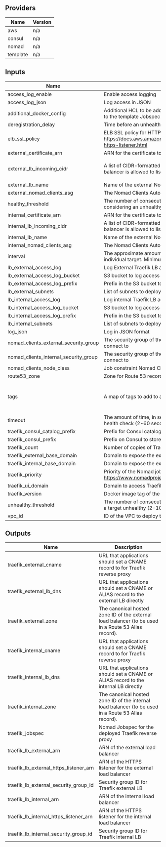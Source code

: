 ## Providers

| Name | Version |
|------|---------|
| aws | n/a |
| consul | n/a |
| nomad | n/a |
| template | n/a |

## Inputs

| Name | Description | Type | Default | Required |
|------|-------------|------|---------|:-----:|
| access\_log\_enable | Enable access logging | `bool` | `true` | no |
| access\_log\_json | Log access in JSON | `bool` | `false` | no |
| additional\_docker\_config | Additional HCL to be added to the configuration for the Docker driver. Refer to the template Jobspec for what is already defined | `string` | `""` | no |
| deregistration\_delay | Time before an unhealthy Elastic Load Balancer target becomes removed | `number` | `60` | no |
| elb\_ssl\_policy | ELB SSL policy for HTTPs listeners. See https://docs.aws.amazon.com/elasticloadbalancing/latest/application/create-https-listener.html | `string` | `"ELBSecurityPolicy-TLS-1-2-2017-01"` | no |
| external\_certificate\_arn | ARN for the certificate to use for the external LB | `any` | n/a | yes |
| external\_lb\_incoming\_cidr | A list of CIDR-formatted IP address ranges from which the external Load balancer is allowed to listen to | `list` | <pre>[<br>  "0.0.0.0/0"<br>]<br></pre> | no |
| external\_lb\_name | Name of the external Nomad load balancer | `string` | `"traefik-external"` | no |
| external\_nomad\_clients\_asg | The Nomad Clients Autoscaling group to attach the external load balancer to | `any` | n/a | yes |
| healthy\_threshold | The number of consecutive health checks successes required before considering an unhealthy target healthy (2-10). | `number` | `2` | no |
| internal\_certificate\_arn | ARN for the certificate to use for the internal LB | `any` | n/a | yes |
| internal\_lb\_incoming\_cidr | A list of CIDR-formatted IP address ranges from which the internal load balancer is allowed to listen to | `list` | `[]` | no |
| internal\_lb\_name | Name of the external Nomad load balancer | `string` | `"traefik-internal"` | no |
| internal\_nomad\_clients\_asg | The Nomad Clients Autoscaling group to attach the internal load balancer to | `any` | n/a | yes |
| interval | The approximate amount of time, in seconds, between health checks of an individual target. Minimum value 5 seconds, Maximum value 300 seconds. | `number` | `30` | no |
| lb\_external\_access\_log | Log External Traefik LB access to a S3 bucket | `bool` | `false` | no |
| lb\_external\_access\_log\_bucket | S3 bucket to log access to the External Traefik LB to | `any` | n/a | yes |
| lb\_external\_access\_log\_prefix | Prefix in the S3 bucket to log External Traefik LB access | `string` | `""` | no |
| lb\_external\_subnets | List of subnets to deploy the external LB to | `list` | n/a | yes |
| lb\_internal\_access\_log | Log internal Traefik LB access to a S3 bucket | `bool` | `false` | no |
| lb\_internal\_access\_log\_bucket | S3 bucket to log access to the internal Traefik LB to | `any` | n/a | yes |
| lb\_internal\_access\_log\_prefix | Prefix in the S3 bucket to log internal Traefik LB access | `string` | `""` | no |
| lb\_internal\_subnets | List of subnets to deploy the internal LB to | `list` | n/a | yes |
| log\_json | Log in JSON format | `bool` | `false` | no |
| nomad\_clients\_external\_security\_group | The security group of the nomad clients that the external LB will be able to connect to | `any` | n/a | yes |
| nomad\_clients\_internal\_security\_group | The security group of the nomad clients that the internal LB will be able to connect to | `any` | n/a | yes |
| nomad\_clients\_node\_class | Job constraint Nomad Client Node Class name | `any` | n/a | yes |
| route53\_zone | Zone for Route 53 records | `any` | n/a | yes |
| tags | A map of tags to add to all resources | `map` | <pre>{<br>  "Environment": "development",<br>  "Terraform": "true"<br>}<br></pre> | no |
| timeout | The amount of time, in seconds, during which no response means a failed health check (2-60 seconds). | `number` | `5` | no |
| traefik\_consul\_catalog\_prefix | Prefix for Consul catalog tags for Traefik | `string` | `"traefik"` | no |
| traefik\_consul\_prefix | Prefix on Consul to store Traefik configuration to | `string` | `"traefik"` | no |
| traefik\_count | Number of copies of Traefik to run | `number` | `3` | no |
| traefik\_external\_base\_domain | Domain to expose the external Traefik load balancer | `any` | n/a | yes |
| traefik\_internal\_base\_domain | Domain to expose the external Traefik load balancer | `any` | n/a | yes |
| traefik\_priority | Priority of the Nomad job for Traefik. See https://www.nomadproject.io/docs/job-specification/job.html#priority | `number` | `50` | no |
| traefik\_ui\_domain | Domain to access Traefik UI | `any` | n/a | yes |
| traefik\_version | Docker image tag of the version of Traefik to run | `string` | `"v1.7.12-alpine"` | no |
| unhealthy\_threshold | The number of consecutive health check failures required before considering a target unhealthy (2-10). | `number` | `2` | no |
| vpc\_id | ID of the VPC to deploy the LB to | `any` | n/a | yes |

## Outputs

| Name | Description |
|------|-------------|
| traefik\_external\_cname | URL that applications should set a CNAME record to for Traefik reverse proxy |
| traefik\_external\_lb\_dns | URL that applications should set a CNAME or ALIAS record to the external LB directly |
| traefik\_external\_zone | The canonical hosted zone ID of the external load balancer (to be used in a Route 53 Alias record). |
| traefik\_internal\_cname | URL that applications should set a CNAME record to for Traefik reverse proxy |
| traefik\_internal\_lb\_dns | URL that applications should set a CNAME or ALIAS record to the internal LB directly |
| traefik\_internal\_zone | The canonical hosted zone ID of the internal load balancer (to be used in a Route 53 Alias record). |
| traefik\_jobspec | Nomad Jobspec for the deployed Traefik reverse proxy |
| traefik\_lb\_external\_arn | ARN of the external load balancer |
| traefik\_lb\_external\_https\_listener\_arn | ARN of the HTTPS listener for the external load balancer |
| traefik\_lb\_external\_security\_group\_id | Security group ID for Traefik external LB |
| traefik\_lb\_internal\_arn | ARN of the internal load balancer |
| traefik\_lb\_internal\_https\_listener\_arn | ARN of the HTTPS listener for the internal load balancer |
| traefik\_lb\_internal\_security\_group\_id | Security group ID for Traefik internal LB |

